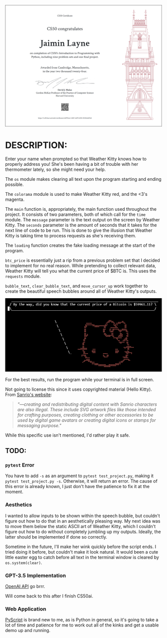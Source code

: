 ![certificate](https://github.com/jaim1n/Weather-Kitty/blob/main/assets/CS50P.png?raw=true)

# DESCRIPTION:
Enter your name when prompted so that Weather Kitty knows how to properly address you!
She's been having a bit of trouble with her thermometer lately, so she might need your help.

The `os` module makes clearing all text upon the program starting and ending possible.

The `colorama` module is used to make Weather Kitty red, and the <3's magenta.

The `main` function is, appropriately, the main function used throughout the project. It consists of two parameters, both of which call for the `time` module.
The `message` parameter is the text output on the screen by Weather Kitty. The `seconds` parameter is the amount of seconds that it takes for the next line of code to be run.
This is done to give the illusion that Weather Kitty is taking time to process requests as she's receiving them.

The `loading` function creates the fake loading message at the start of the program.

`btc_price` is essentially just a rip from a previous problem set that I decided to implement for no real reason.
While pretending to collect relevant data, Weather Kitty will tell you what the current price of $BTC is.
This uses the `requests` module.

`bubble_text`, `clear_bubble_text`, and `move_cursor_up` work together to create the beautiful speech bubbles around all of Weather Kitty's outputs.

![screenshot](https://github.com/jaim1n/Weather-Kitty/blob/main/assets/screenshot.png?raw=true)

For the best results, run the program while your terminal is in full screen.

Not going to license this since it uses copyrighted material (Hello Kitty).
From [Sanrio's website](https://www.sanrio.com/pages/sanrio-intellectual-property-info):
> *"—creating and redistributing digital content with Sanrio characters are also illegal.  These include SVG artwork files like those intended for crafting purposes, creating clothing or other accessories to be used by digital game avatars or creating digital  icons or stamps for messaging purpose."*

While this specific use isn't mentioned, I'd rather play it safe.

## TODO:
### `pytest` Error
You have to add `-s` as an argument to `pytest test_project.py`, making it `pytest test_project.py -s`. Otherwise, it will return an error.
The cause of this error is already known, I just don't have the patience to fix it at the moment.

### Aesthetics
I wanted to allow inputs to be shown within the speech bubble, but couldn't figure out how to do that in an aesthetically pleasing way.
My next idea was to move them below the static ASCII art of Weather Kitty, which I couldn't figure out how to do without completely jumbling up my outputs.
Ideally, the latter should be implemented if done so correctly.

Sometime in the future, I'll make her wink quickly before the script ends. I tried doing it before, but couldn't make it look natural.
It would been a cute little easter egg to catch before all text in the terminal window is cleared by `os.system(clear)`.

### GPT-3.5 Implementation
[OpenAI API](https://platform.openai.com/docs/overview) go brrr.

Will come back to this after I finish CS50ai.

### Web Application
[PyScript](https://pyscript.com/) is brand new to me, as is Python in general, so it's going to take a lot of time and patience for me to work out all of the kinks and get a usable demo up and running.
